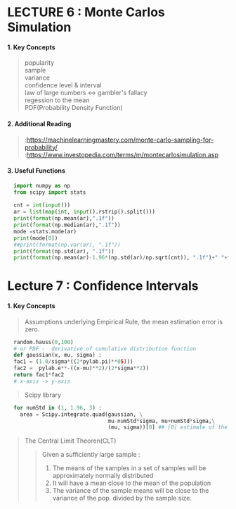 # LECTURE 6 : Monte Carlos Simulation
#### 1. Key Concepts
> popularity  
> sample  
> variance  
> confidence level & interval  
> law of large numbers <-> gambler's fallacy  
> regession to the mean  
> PDF(Probability Density Function)  


#### 2. Additional Reading
> :https://machinelearningmastery.com/monte-carlo-sampling-for-probability/  
> :https://www.investopedia.com/terms/m/montecarlosimulation.asp  

#### 3. Useful Functions 
```python
  import numpy as np
  from scipy import stats
  
  cnt = int(input())
  ar = list(map(int, input().rstrip().split()))
  print(format(np.mean(ar),".1f"))
  print(format(np.median(ar),".1f"))
  mode =stats.mode(ar)
  print(mode[0])
  ##print(format(np.var(ar), ".1f"))
  print(format(np.std(ar), ".1f"))
  print(format(np.mean(ar)-1.96*(np.std(ar)/np.sqrt(cnt)), ".1f")+" "+format(np.mean(ar)+1.96*(np.std(ar)/np.sqrt(cnt)), ".1f"))
``` 

# Lecture 7 : Confidence Intervals
#### 1. Key Concepts
> Assumptions underlying Empirical Rule, the mean estimation error is zero.
```python
  random.hauss(0,100)
  # or PDF -  derivative of cumulative distribution function
  def gaussian(x, mu, sigma) :
  fac1 = (1.0/sigma*((2*pylab.pi)**05)))
  fac2 =  pylab.e**-((x-mu)**2)/(2*sigma**2))
  return fac1*fac2
  # x-axis -> y-axis
```
> Scipy library 
```python
  for numStd in (1, 1.96, 3) :
    area = Scipy.integrate.quad(gaussian, \
                                mu-numStd*sigma, mu+numStd*sigma,\
                                (mu, sigma))[0] ## [0] estimate of the integral  
```
> The Central Limit Theoren(CLT)
>> Given a sufficiently large sample :
>> 1. The means of the samples in a set of samples will be approximately normally distributed
>> 2. It will have a mean close to the mean of the population 
>> 3. The variance of the sample means will be close to the variance of the pop. divided by the sample size.

